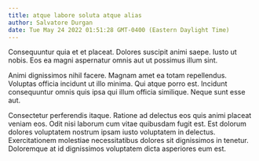 ```yaml
---
title: atque labore soluta atque alias
author: Salvatore Durgan
date: Tue May 24 2022 01:51:28 GMT-0400 (Eastern Daylight Time)
---
```

Consequuntur quia et et placeat. Dolores suscipit animi saepe. Iusto ut nobis. Eos ea magni aspernatur omnis aut ut possimus illum sint.

 Animi dignissimos nihil facere. Magnam amet ea totam repellendus. Voluptas officia incidunt ut illo minima. Qui atque porro est. Incidunt consequuntur omnis quis ipsa qui illum officia similique. Neque sunt esse aut.

 Consectetur perferendis itaque. Ratione ad delectus eos quis animi placeat veniam eos. Odit nisi laborum cum vitae quibusdam fugit est. Est dolorum dolores voluptatem nostrum ipsam iusto voluptatem in delectus. Exercitationem molestiae necessitatibus dolores sit dignissimos in tenetur. Doloremque at id dignissimos voluptatem dicta asperiores eum est.